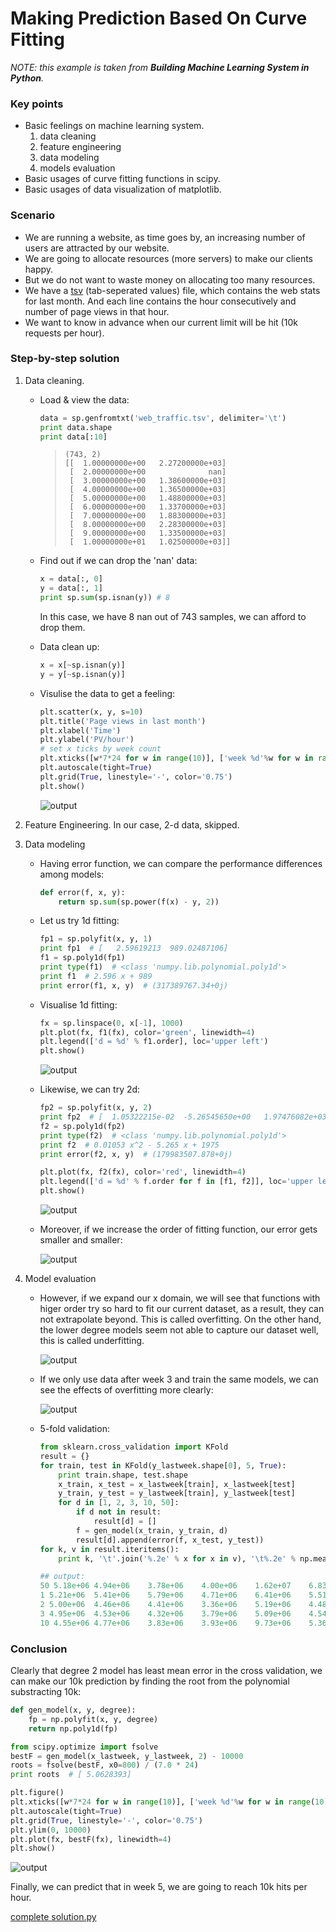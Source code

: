 # Making Prediction Based On Curve Fitting

_NOTE: this example is taken from **Building Machine Learning System in Python**._

### Key points
- Basic feelings on machine learning system.
    1. data cleaning
    2. feature engineering
    3. data modeling
    4. models evaluation
- Basic usages of curve fitting functions in scipy.
- Basic usages of data visualization of matplotlib.

### Scenario
- We are running a website, as time goes by, an increasing number of users are attracted by our website.
- We are going to allocate resources (more servers) to make our clients happy.
- But we do not want to waste money on allocating too many resources.
- We have a [tsv](./web_traffic.tsv) (tab-seperated values) file, which contains the web stats for last month. And each line contains the hour consecutively and number of page views in that hour.
- We want to know in advance when our current limit will be hit (10k requests per hour).

### Step-by-step solution
1. Data cleaning.
    + Load & view the data:
    
        ```python
        data = sp.genfromtxt('web_traffic.tsv', delimiter='\t')
        print data.shape
        print data[:10]
        ```

        >     (743, 2)
        >     [[  1.00000000e+00   2.27200000e+03]
        >      [  2.00000000e+00              nan]
        >      [  3.00000000e+00   1.38600000e+03]
        >      [  4.00000000e+00   1.36500000e+03]
        >      [  5.00000000e+00   1.48800000e+03]
        >      [  6.00000000e+00   1.33700000e+03]
        >      [  7.00000000e+00   1.88300000e+03]
        >      [  8.00000000e+00   2.28300000e+03]
        >      [  9.00000000e+00   1.33500000e+03]
        >      [  1.00000000e+01   1.02500000e+03]]
    
    + Find out if we can drop the 'nan' data:

        ```python
        x = data[:, 0]
        y = data[:, 1]
        print sp.sum(sp.isnan(y)) # 8
        ```

        In this case, we have 8 nan out of 743 samples, we can afford to drop them.

    + Data clean up:
    
        ```python
        x = x[~sp.isnan(y)]
        y = y[~sp.isnan(y)]
        ```

    + Visulise the data to get a feeling:

        ```python
        plt.scatter(x, y, s=10)
        plt.title('Page views in last month')
        plt.xlabel('Time')
        plt.ylabel('PV/hour')
        # set x ticks by week count
        plt.xticks([w*7*24 for w in range(10)], ['week %d'%w for w in range(10)])
        plt.autoscale(tight=True)
        plt.grid(True, linestyle='-', color='0.75')
        plt.show()
        ```

        ![output](./pics/figure_1.png)

2. Feature Engineering. 
    In our case, 2-d data, skipped.

3. Data modeling
    + Having error function, we can compare the performance differences among models:
    
        ```python
        def error(f, x, y):
            return sp.sum(sp.power(f(x) - y, 2))
        ```

    + Let us try 1d fitting:
    
        ```python
        fp1 = sp.polyfit(x, y, 1)
        print fp1  # [   2.59619213  989.02487106]
        f1 = sp.poly1d(fp1)
        print type(f1)  # <class 'numpy.lib.polynomial.poly1d'>
        print f1  # 2.596 x + 989
        print error(f1, x, y)  # (317389767.34+0j)
        ```

    + Visualise 1d fitting:

        ```python
        fx = sp.linspace(0, x[-1], 1000)
        plt.plot(fx, f1(fx), color='green', linewidth=4)
        plt.legend(['d = %d' % f1.order], loc='upper left')
        plt.show()
        ```

        ![output](./pics/figure_2.png)

    + Likewise, we can try 2d:

        ```python
        fp2 = sp.polyfit(x, y, 2)
        print fp2  # [  1.05322215e-02  -5.26545650e+00   1.97476082e+03]
        f2 = sp.poly1d(fp2)
        print type(f2)  # <class 'numpy.lib.polynomial.poly1d'>
        print f2  # 0.01053 x^2 - 5.265 x + 1975
        print error(f2, x, y)  # (179983507.878+0j)

        plt.plot(fx, f2(fx), color='red', linewidth=4)
        plt.legend(['d = %d' % f.order for f in [f1, f2]], loc='upper left')
        plt.show()
        ```

        ![output](./pics/figure_3.png)

    + Moreover, if we increase the order of fitting function, our error gets smaller and smaller:

        ![output](./pics/figure_4.png)

4. Model evaluation
    + However, if we expand our x domain, we will see that functions with higer order try so hard to fit our current dataset, as a result, they can not extrapolate beyond. This is called overfitting. On the other hand, the lower degree models seem not able to capture our dataset well, this is called underfitting.

        ![output](./pics/figure_5.png)

    + If we only use data after week 3 and train the same models, we can see the effects of overfitting more clearly:

        ![output](./pics/figure_6.png)

    + 5-fold validation:

        ```python
        from sklearn.cross_validation import KFold
        result = {}
        for train, test in KFold(y_lastweek.shape[0], 5, True):
            print train.shape, test.shape
            x_train, x_test = x_lastweek[train], x_lastweek[test]
            y_train, y_test = y_lastweek[train], y_lastweek[test]
            for d in [1, 2, 3, 10, 50]:
                if d not in result:
                    result[d] = []
                f = gen_model(x_train, y_train, d)
                result[d].append(error(f, x_test, y_test))
        for k, v in result.iteritems():
            print k, '\t'.join('%.2e' % x for x in v), '\t%.2e' % np.mean(v)

        ## output:
        50 5.18e+06 4.94e+06    3.78e+06    4.00e+06    1.62e+07    6.83e+06
        1 5.21e+06  5.41e+06    5.79e+06    4.71e+06    6.41e+06    5.51e+06
        2 5.00e+06  4.46e+06    4.41e+06    3.36e+06    5.19e+06    4.48e+06
        3 4.95e+06  4.53e+06    4.32e+06    3.79e+06    5.09e+06    4.54e+06
        10 4.55e+06 4.77e+06    3.83e+06    3.93e+06    9.73e+06    5.36e+06
        ```

### Conclusion

Clearly that degree 2 model has least mean error in the cross validation, we can make our 10k prediction by finding the root from the polynomial substracting 10k:

```python
def gen_model(x, y, degree):
    fp = np.polyfit(x, y, degree)
    return np.poly1d(fp)

from scipy.optimize import fsolve
bestF = gen_model(x_lastweek, y_lastweek, 2) - 10000
roots = fsolve(bestF, x0=800) / (7.0 * 24)
print roots  # [ 5.0628393]

plt.figure()
plt.xticks([w*7*24 for w in range(10)], ['week %d'%w for w in range(10)])
plt.autoscale(tight=True)
plt.grid(True, linestyle='-', color='0.75')
plt.ylim(0, 10000)
plt.plot(fx, bestF(fx), linewidth=4)
plt.show()
```

![output](./pics/figure_7.png)

Finally, we can predict that in week 5, we are going to reach 10k hits per hour.

[complete solution.py](./solution.py)